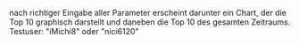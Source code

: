 nach richtiger Eingabe aller Parameter erscheint darunter ein Chart, der die Top 10 graphisch darstellt und daneben die Top 10 des gesamten Zeitraums.
Testuser: "iMichi8" oder "nici6120"

